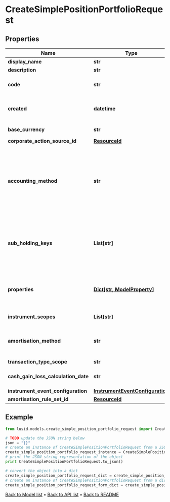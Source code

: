 # CreateSimplePositionPortfolioRequest


## Properties
Name | Type | Description | Notes
------------ | ------------- | ------------- | -------------
**display_name** | **str** | The name of the simple position portfolio. | 
**description** | **str** | A description for the simple position portfolio. | [optional] 
**code** | **str** | The code of the simple position portfolio. Together with the scope this uniquely identifies the simple position portfolio. | 
**created** | **datetime** | The effective datetime at which to create the simple position portfolio. No holdings can be set on the simple position portfolio before this date. Defaults to the current LUSID system datetime if not specified. | [optional] 
**base_currency** | **str** | The base currency of the simple position portfolio in ISO 4217 currency code format. | 
**corporate_action_source_id** | [**ResourceId**](ResourceId.md) |  | [optional] 
**accounting_method** | **str** | . The available values are: Default, AverageCost, FirstInFirstOut, LastInFirstOut, HighestCostFirst, LowestCostFirst, ProRateByUnits, ProRateByCost, ProRateByCostPortfolioCurrency, IntraDayThenFirstInFirstOut, LongTermHighestCostFirst, LongTermHighestCostFirstPortfolioCurrency, HighestCostFirstPortfolioCurrency, LowestCostFirstPortfolioCurrency, MaximumLossMinimumGain, MaximumLossMinimumGainPortfolioCurrency | [optional] 
**sub_holding_keys** | **List[str]** | A set of unique transaction properties to group the simple position portfolio&#39;s holdings by, perhaps for strategy tagging. Each property must be from the &#39;Transaction&#39; domain and identified by a key in the format {domain}/{scope}/{code}, for example &#39;Transaction/strategies/quantsignal&#39;. See https://support.lusid.com/knowledgebase/article/KA-01879/en-us for more information. | [optional] 
**properties** | [**Dict[str, ModelProperty]**](ModelProperty.md) | A set of unique portfolio properties to add custom data to the simple position portfolio. Each property must be from the &#39;Portfolio&#39; domain and identified by a key in the format {domain}/{scope}/{code}, for example &#39;Portfolio/Manager/Id&#39;. Note these properties must be pre-defined. | [optional] 
**instrument_scopes** | **List[str]** | The resolution strategy used to resolve instruments of holdings upserted to this portfolio. | [optional] 
**amortisation_method** | **str** | The amortisation method used by the portfolio for the calculation. The available values are: NoAmortisation, StraightLine, EffectiveYield, StraightLineSettlementDate, EffectiveYieldSettlementDate | [optional] 
**transaction_type_scope** | **str** | The scope of the transaction types. | [optional] 
**cash_gain_loss_calculation_date** | **str** | The option when the Cash Gain Loss to be calulated, TransactionDate/SettlementDate. Defaults to SettlementDate. | [optional] 
**instrument_event_configuration** | [**InstrumentEventConfiguration**](InstrumentEventConfiguration.md) |  | [optional] 
**amortisation_rule_set_id** | [**ResourceId**](ResourceId.md) |  | [optional] 

## Example

```python
from lusid.models.create_simple_position_portfolio_request import CreateSimplePositionPortfolioRequest

# TODO update the JSON string below
json = "{}"
# create an instance of CreateSimplePositionPortfolioRequest from a JSON string
create_simple_position_portfolio_request_instance = CreateSimplePositionPortfolioRequest.from_json(json)
# print the JSON string representation of the object
print CreateSimplePositionPortfolioRequest.to_json()

# convert the object into a dict
create_simple_position_portfolio_request_dict = create_simple_position_portfolio_request_instance.to_dict()
# create an instance of CreateSimplePositionPortfolioRequest from a dict
create_simple_position_portfolio_request_form_dict = create_simple_position_portfolio_request.from_dict(create_simple_position_portfolio_request_dict)
```
[Back to Model list](../README.md#documentation-for-models) &#8226; [Back to API list](../README.md#documentation-for-api-endpoints) &#8226; [Back to README](../README.md)


